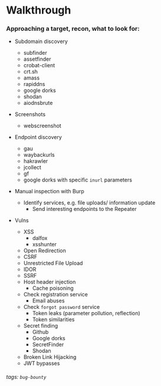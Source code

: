 # Walkthrough

### Approaching a target, recon, what to look for:

* Subdomain discovery
	* subfinder
	* assetfinder
	* crobat-client
	* crt.sh
	* amass
	* rapiddns
	* google dorks
	* shodan
	* aiodnsbrute

* Screenshots
	* webscreenshot

* Endpoint discovery
	* gau
	* waybackurls
	* hakrawler
	* jcollect
	* gf
	* google dorks with specific `inurl` parameters

* Manual inspection with Burp 
	* Identify services, e.g. file uploads/ information update
		* Send interesting endpoints to the Repeater

* Vulns
	* XSS
		* dalfox
		* xsshunter
	* Open Redirection
	* CSRF
	* Unrestricted File Upload
	* IDOR
	* SSRF
	* Host header injection
		* Cache poisoning
	* Check registration service
		* Email abuses
	* Check `forgot password` service
		* Token leaks (parameter pollution, reflection)
		* Token similarities
	* Secret finding
		* Github
		* Google dorks
		* SecretFinder
		* Shodan
	* Broken Link Hijacking
	* JWT bypasses

###### tags: `bug-bounty`
